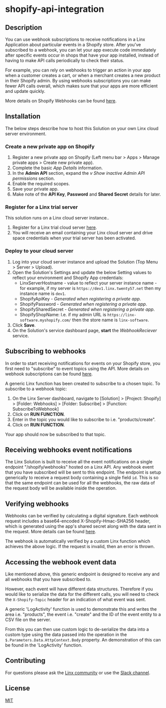 # shopify-api-integration

## Description
You can use webhook subscriptions to receive notifications in a Linx Application about particular events in a Shopify store. After you've subscribed to a webhook, you can let your app execute code immediately after specific events occur in shops that have your app installed, instead of having to make API calls periodically to check their status.

For example, you can rely on webhooks to trigger an action in your app when a customer creates a cart, or when a merchant creates a new product in their Shopify admin. By using webhooks subscriptions you can make fewer API calls overall, which makes sure that your apps are more efficient and update quickly.

More details on Shopify Webhooks can be found [here](https://shopify.dev/api/admin/rest/reference/events/webhook).

## Installation

The below steps describe how to host this Solution on your own Linx cloud server environment.

### Create a new private app on Shopify

1. Register a new private app on Shopify (Left menu bar > Apps > Manage private apps >  Create new private app).
2. Complete the basic _App Details_ information. 
1. In the __Admin API__ section, expand the _v Show inactive Admin API permissions_ section.
2. Enable the required scopes.
1. Save your private app.
1. Make note of the **API Key**, **Password** and **Shared Secret** details for later.

### Register for a Linx trial server
This solution runs on a Linx cloud server instance..

1. Register for a Linx trial cloud server [here](https://linx.software/server-buy2/).
2. You will receive an email containing your Linx cloud server and drive space credentials when your trial server has been activated.

### Deploy to your cloud server

1. Log into your cloud server instance and upload the Solution (Top Menu > Server > Upload).
3. Open the Solution's Settings and update the below Setting values to reflect your environment and Shopify App credentials:
   -  LinxServerHostname - value to reflect your server instance name -  for example, if my server is `https://dev1.linx.twenty57.net` then my instance name is `dev1`.
   - ShopifyApiKey - _Generated when registering a private app_.
   - ShopifyPassword - _Generated when registering a private app_.
   - ShopifySharedSecret - _Generated when registering a private app_.
   - ShopifyShopName: I.e. if my admin URL is `https://linx-software.myshopify.com/` then the store name is `linx-software`.
4. Click __Save__.
3. On the Solution's service dashboard page, __start__ the _WebhookReciever_ service. 


## Subscribing to webhooks
In order to start receiving notifications for events on your Shopify store, you first need to "subscribe" to event topics using the API. More details on webhook subscriptions can be found [here](https://shopify.dev/apps/webhooks#1-subscribe-to-a-webhook-topic).

A generic Linx function has been created to subscribe to a chosen topic. To subscribe to a webhook topic:
1. On the Linx Server dashboard, navigate to [Solution] > [Project: Shopify] > [Folder: Webhooks] > [Folder: Subscribe] >  [Function: SubscribeToWebhook]
2. Click on __RUN FUNCTION__.
3. Enter in the topic you would like to subscribe to i.e. "products/create".
4. Click on __RUN FUNCTION__.

Your app should now be subscribed to that topic.


## Receiving webhooks event notifications
The Linx Solution is built to receive all the event notifications on a single endpoint "/shopify/webhooks" hosted on a Linx API. Any webhook event that you have subscribed will be sent to this endpoint. The endpoint is setup generically to receive a request body containing a single field `id`. This is so that the same endpoint can be used for all the webhooks, the raw data of the request body will be available inside the operation.




## Verifying webhooks

Webhooks can be verified by calculating a digital signature. Each webhook request includes a base64-encoded X-Shopify-Hmac-SHA256 header, which is generated using the app's shared secret along with the data sent in the request. More details can be found [here](https://shopify.dev/apps/webhooks#verify-the-request-is-from-shopify).

The webhook is automatically verified by a custom Linx function which achieves the above logic. If the request is invalid, then an error is thrown.


## Accessing the webhook event data

Like mentioned above, this generic endpoint is designed to receive any and all webhooks that you have subscribed to.

However, each event will have different data structures. Therefore if you would like to serialize the data for the different calls, you will need to check the `X-Shopify-Topic` header for an indication of what event was sent.

A generic 'LogActivity' function is used to demonstrate this and writes the area i.e. "products", the event i.e. "create" and the ID of the event entity to a CSV file on the server.

From this you can then use custom logic to de-serialize the data into a custom type using the data passed into the operation in the `$.Parameters.Data.HttpContext.Body` property. An demonstration of this can be found in the 'LogActivity' function.



## Contributing

For questions please ask the [Linx community](https://linx/software/community) or use the [Slack channel](https://linxsoftware.slack.com/archives/C01FLBC1XNX). 

## License

[MIT](https://github.com/linx-software/template-repo/blob/main/LICENSE.txt)



